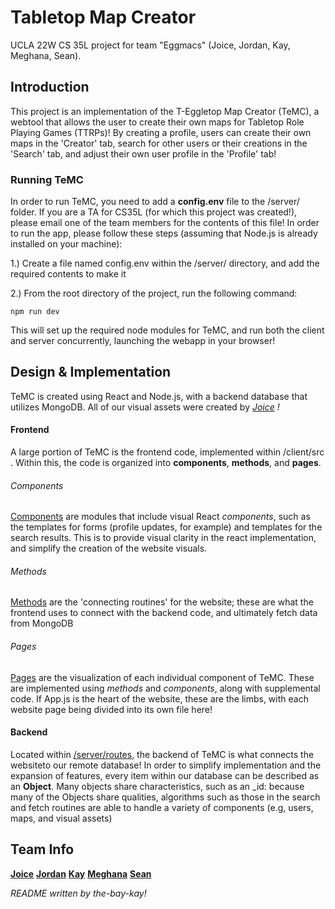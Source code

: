 # Tabletop Map Creator
UCLA 22W CS 35L project for team "Eggmacs" (Joice, Jordan, Kay, Meghana, Sean).

## Introduction
This project is an implementation of the T-Eggletop Map Creator (TeMC), a webtool
that allows the user to create their own maps for Tabletop Role Playing Games (TTRPs)!
By creating a profile, users can create their own maps in the 'Creator' tab,
search for other users or their creations in the 'Search' tab, and adjust their
own user profile in the 'Profile' tab!  

### Running TeMC
In order to run TeMC, you need to add a **config.env** file to the /server/ folder.
If you are a TA for CS35L (for which this project was created!), please email one
of the team members for the contents of this file!  In order to run the app, please
follow these steps (assuming that Node.js is already installed on your machine):

1.) Create a file named config.env within the /server/ directory, and add the
  required contents to make it 

2.) From the root directory of the project, run the following command:
```
npm run dev
```
  This will set up the required node modules for TeMC, and run both the client
  and server concurrently, launching the webapp in your browser!

## Design & Implementation
TeMC is created using React and Node.js, with a backend database that utilizes
MongoDB. All of our visual assets were created by *[Joice](https://github.com/Jomeimei) !*

#### Frontend
A large portion of TeMC is the frontend code, implemented within /client/src .
Within this, the code is organized into **components**, **methods**, and **pages**.

###### Components
[Components](https://github.com/kuanhenglin/eggmacs/tree/main/client/src/components)
are modules that include visual React *components*, such as the templates
for forms (profile updates, for example) and templates for the search results.  This
is to provide visual clarity in the react implementation, and simplify the creation
of the website visuals.

###### Methods
[Methods](https://github.com/kuanhenglin/eggmacs/tree/main/client/src/methods)
are the 'connecting routines' for the website; these are what the frontend
uses to connect with the backend code, and ultimately fetch data from MongoDB

###### Pages
[Pages](https://github.com/kuanhenglin/eggmacs/tree/main/client/src/pages)
are the visualization of each individual component of TeMC.  These are
implemented using *methods* and *components*, along with supplemental code.
If App.js is the heart of the website, these are the limbs, with each website
page being divided into its own file here!

#### Backend
Located within [/server/routes](https://github.com/kuanhenglin/eggmacs/tree/main/server/routes), 
the backend of TeMC is what connects the websiteto our remote database! 
In order to simplify implementation and the expansion of
features, every item within our database can be described as an **Object**.
Many objects share characteristics, such as an _id: because many of the Objects
share qualities, algorithms such as those in the search and fetch routines are
able to handle a variety of components (e.g, users, maps, and visual assets)

## Team Info
**[Joice](https://github.com/Jomeimei)**
**[Jordan](https://github.com/kuanhenglin)**
**[Kay](https://github.com/the-bay-kay)**
**[Meghana](https://github.com/mvchfvn)**
**[Sean](https://github.com/shalphan)**


*README written by the-bay-kay!*
